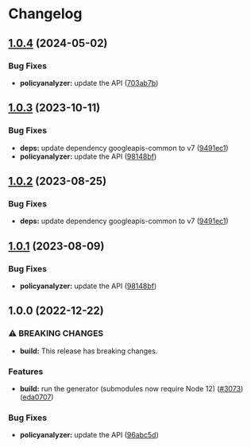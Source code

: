 # Changelog

## [1.0.4](https://github.com/googleapis/google-api-nodejs-client/compare/policyanalyzer-v1.0.3...policyanalyzer-v1.0.4) (2024-05-02)


### Bug Fixes

* **policyanalyzer:** update the API ([703ab7b](https://github.com/googleapis/google-api-nodejs-client/commit/703ab7bcbcd642386a483f5a70056a41b73f40ce))

## [1.0.3](https://github.com/googleapis/google-api-nodejs-client/compare/policyanalyzer-v1.0.2...policyanalyzer-v1.0.3) (2023-10-11)


### Bug Fixes

* **deps:** update dependency googleapis-common to v7 ([9491ec1](https://github.com/googleapis/google-api-nodejs-client/commit/9491ec1cdc3c413e7d73edcfcd59cf5c28a7c855))
* **policyanalyzer:** update the API ([98148bf](https://github.com/googleapis/google-api-nodejs-client/commit/98148bf5d9b84151fac1ff2a1928dde35e94e18c))

## [1.0.2](https://github.com/googleapis/google-api-nodejs-client/compare/policyanalyzer-v1.0.1...policyanalyzer-v1.0.2) (2023-08-25)


### Bug Fixes

* **deps:** update dependency googleapis-common to v7 ([9491ec1](https://github.com/googleapis/google-api-nodejs-client/commit/9491ec1cdc3c413e7d73edcfcd59cf5c28a7c855))

## [1.0.1](https://github.com/googleapis/google-api-nodejs-client/compare/policyanalyzer-v1.0.0...policyanalyzer-v1.0.1) (2023-08-09)


### Bug Fixes

* **policyanalyzer:** update the API ([98148bf](https://github.com/googleapis/google-api-nodejs-client/commit/98148bf5d9b84151fac1ff2a1928dde35e94e18c))

## 1.0.0 (2022-12-22)


### ⚠ BREAKING CHANGES

* **build:** This release has breaking changes.

### Features

* **build:** run the generator (submodules now require Node 12) ([#3073](https://github.com/googleapis/google-api-nodejs-client/issues/3073)) ([eda0707](https://github.com/googleapis/google-api-nodejs-client/commit/eda07079dadab46a80b6f9ede618f4f43030169e))


### Bug Fixes

* **policyanalyzer:** update the API ([96abc5d](https://github.com/googleapis/google-api-nodejs-client/commit/96abc5de009e8f9d9d1e496bde05b2466ab7c801))
